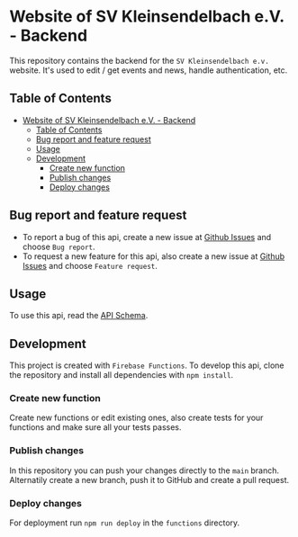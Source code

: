 # Website of SV Kleinsendelbach e.V. - Backend

This repository contains the backend for the `SV Kleinsendelbach e.v.` website. It's used to edit / get events and news, handle authentication, etc.

## Table of Contents

- [Website of SV Kleinsendelbach e.V. - Backend](#website-of-sv-kleinsendelbach-ev---backend)
    - [Table of Contents](#table-of-contents)
    - [Bug report and feature request](#bug-report-and-feature-request)
    - [Usage](#usage)
    - [Development](#development)
        - [Create new function](#create-new-function)
        - [Publish changes](#publish-changes)
        - [Deploy changes](#deploy-changes)

## Bug report and feature request

- To report a bug of this api, create a new issue at [Github Issues](https://github.com/svkleinsendelbach/website-backend/issues) and choose `Bug report`.
- To request a new feature for this api, also create a new issue at [Github Issues](https://github.com/svkleinsendelbach/website-backend/issues) and choose `Feature request`.

## Usage

To use this api, read the [API Schema](https://svkleinsendelbach.github.io/website-backend/api-schema.html).

## Development

This project is created with `Firebase Functions`. To develop this api, clone the repository and install all dependencies with `npm install`.
 
 ### Create new function

Create new functions or edit existing ones, also create tests for your functions and make sure all your tests passes.

### Publish changes

In this repository you can push your changes directly to the `main` branch. Alternatily create a new branch, push it to GitHub and create a pull request.

### Deploy changes

For deployment run `npm run deploy` in the `functions` directory.